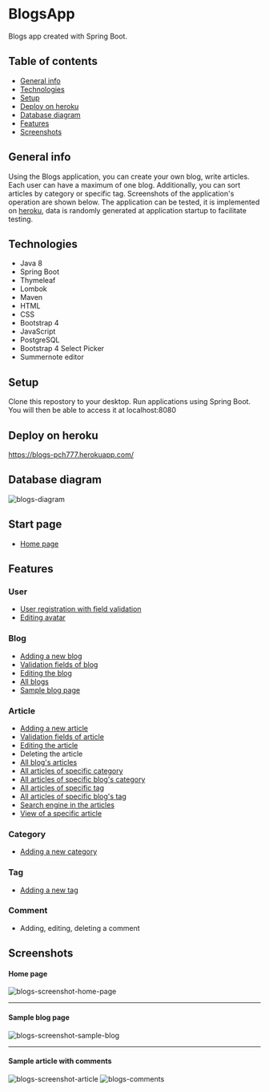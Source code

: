 # BlogsApp
Blogs app created with Spring Boot.

## Table of contents
* [General info](#general-info)
* [Technologies](#technologies)
* [Setup](#setup)
* [Deploy on heroku](#deploy-on-heroku)
* [Database diagram](#database-diagram)
* [Features](#features)
* [Screenshots](#screenshots)

## General info
Using the Blogs application, you can create your own blog, write articles. Each user can have a maximum of one blog. Additionally, you can sort articles by category or specific tag. Screenshots of the application's operation are shown below. The application can be tested, it is implemented on 
[heroku](https://blogs-pch777.herokuapp.com/), data is randomly generated at application startup to facilitate testing.
	
## Technologies
- Java 8
- Spring Boot
- Thymeleaf
- Lombok
- Maven
- HTML 
- CSS 
- Bootstrap 4
- JavaScript
- PostgreSQL
- Bootstrap 4 Select Picker
- Summernote editor
  
## Setup
Clone this repostory to your desktop. Run applications using Spring Boot. You will then be able to access it at localhost:8080

## Deploy on heroku
https://blogs-pch777.herokuapp.com/

## Database diagram
![blogs-diagram](https://user-images.githubusercontent.com/56579554/174240153-0c2cd568-95b4-49bf-88ed-bc0bd9a152fe.jpg)

## Start page
- [Home page](#home-page)

## Features

### User
- [User registration with field validation](#user-registration-with-field-validation)
- [Editing avatar](#edit-avatar)

### Blog
- [Adding a new blog](#add-a-new-bargain)
- [Validation fields of blog](#validation-fields-of-bargain)
- [Editing the blog](#edit-the-bargain)
- [All blogs](#home-page)
- [Sample blog page](#sample-blog-page)

### Article
- [Adding a new article](#add-a-new-bargain)
- [Validation fields of article](#validation-fields-of-article)
- [Editing the article](#edit-the-bargain)
- Deleting the article
- [All blog's articles](#main-page)
- [All articles of specific category](#view-of-bargains-in-the-electronics-category)
- [All articles of specific blog's category](#view-of-bargains-in-the-electronics-category)
- [All articles of specific tag](#view-of-bargains-in-the-electronics-category)
- [All articles of specific blog's tag](#view-of-bargains-in-the-electronics-category)
- [Search engine in the articles](#view-of-bargains-in-the-electronics-category)
- [View of a specific article](#sample-article-with-comments) 

### Category
- [Adding a new category](#add-a-new-bargain)

### Tag
- [Adding a new tag](#add-a-new-bargain)

### Comment
- Adding, editing, deleting a comment

## Screenshots
#### Home page 
![blogs-screenshot-home-page](https://user-images.githubusercontent.com/56579554/174538793-b2f5ade5-ee27-43a6-ad89-2cd3920135a9.jpg)
___
#### Sample blog page 
![blogs-screenshot-sample-blog](https://user-images.githubusercontent.com/56579554/174543836-ee46efa7-f0a9-4f6e-bcb9-cfc0988f84ec.jpg)
___
#### Sample article with comments
![blogs-screenshot-article](https://user-images.githubusercontent.com/56579554/173847894-bbd498f6-57d6-44bb-bd56-acd7071eba4c.jpg)
![blogs-comments](https://user-images.githubusercontent.com/56579554/173856124-b21cfd01-75cf-4ed3-9ac6-794001a957d0.jpg)
